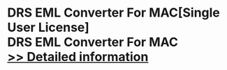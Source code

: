 # DRS EML Converter For MAC[Single User License]<br />DRS EML Converter For MAC<br />[>> Detailed information](https://secure.shareit.com/shareit/product.html?productid=301004858&affiliateid=200057808)